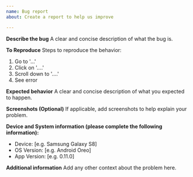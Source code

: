 ```yaml
---
name: Bug report
about: Create a report to help us improve

---
```


**Describe the bug**
A clear and concise description of what the bug is.

**To Reproduce**
Steps to reproduce the behavior:
1. Go to '...'
2. Click on '....'
3. Scroll down to '....'
4. See error

**Expected behavior**
A clear and concise description of what you expected to happen.

**Screenshots (Optional)**
If applicable, add screenshots to help explain your problem.

**Device and System information (please complete the following information):**
 - Device: [e.g. Samsung Galaxy S8]
 - OS Version: [e.g. Android Oreo]
 - App Version: [e.g. 0.11.0]

**Additional information**
Add any other context about the problem here.
